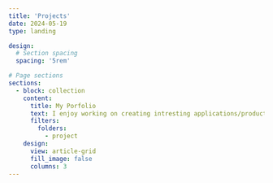 ```yaml
---
title: 'Projects'
date: 2024-05-19
type: landing

design:
  # Section spacing
  spacing: '5rem'

# Page sections
sections:
  - block: collection
    content:
      title: My Porfolio
      text: I enjoy working on creating intresting applications/products. Here is the collection of all my projects.
      filters:
        folders:
          - project
    design:
      view: article-grid
      fill_image: false
      columns: 3
---
```

